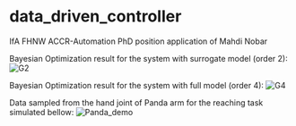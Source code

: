 # data_driven_controller
IfA FHNW ACCR-Automation PhD position application of Mahdi Nobar


Bayesian Optimization result for the system with surrogate model (order 2):
![G2](https://user-images.githubusercontent.com/44223239/120083467-22383300-c0c9-11eb-8574-80f56e6bb58d.png)

Bayesian Optimization result for the system with full model (order 4):
![G4](https://user-images.githubusercontent.com/44223239/120083473-2b290480-c0c9-11eb-9b77-f6497735b759.png)

Data sampled from the hand joint of Panda arm for the reaching task simulated bellow:
![Panda_demo](https://user-images.githubusercontent.com/44223239/120083948-9cb68200-c0cc-11eb-9bb3-318d9d8ad674.gif)
